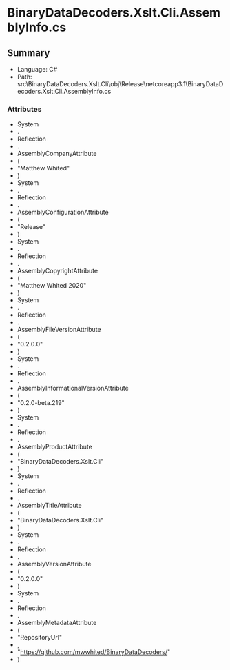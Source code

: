﻿# BinaryDataDecoders.Xslt.Cli.AssemblyInfo.cs

## Summary

* Language: C#
* Path: src\BinaryDataDecoders.Xslt.Cli\obj\Release\netcoreapp3.1\BinaryDataDecoders.Xslt.Cli.AssemblyInfo.cs

### Attributes

 - System
 - .
 - Reflection
 - .
 - AssemblyCompanyAttribute
 - (
 - "Matthew Whited"
 - )
 - System
 - .
 - Reflection
 - .
 - AssemblyConfigurationAttribute
 - (
 - "Release"
 - )
 - System
 - .
 - Reflection
 - .
 - AssemblyCopyrightAttribute
 - (
 - "Matthew Whited 2020"
 - )
 - System
 - .
 - Reflection
 - .
 - AssemblyFileVersionAttribute
 - (
 - "0.2.0.0"
 - )
 - System
 - .
 - Reflection
 - .
 - AssemblyInformationalVersionAttribute
 - (
 - "0.2.0-beta.219"
 - )
 - System
 - .
 - Reflection
 - .
 - AssemblyProductAttribute
 - (
 - "BinaryDataDecoders.Xslt.Cli"
 - )
 - System
 - .
 - Reflection
 - .
 - AssemblyTitleAttribute
 - (
 - "BinaryDataDecoders.Xslt.Cli"
 - )
 - System
 - .
 - Reflection
 - .
 - AssemblyVersionAttribute
 - (
 - "0.2.0.0"
 - )
 - System
 - .
 - Reflection
 - .
 - AssemblyMetadataAttribute
 - (
 - "RepositoryUrl"
 - ,
 - "https://github.com/mwwhited/BinaryDataDecoders/"
 - )

